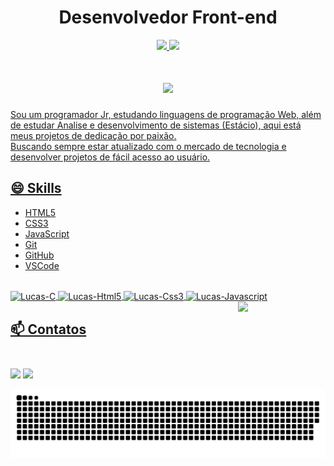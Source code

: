 <h1 align="center">Desenvolvedor Front-end</h1>


<div align="center">
  <a href="https://github.com/gabrielmarquesdev10">
  <img height="160em" src="https://github-readme-stats.vercel.app/api?username=gabrielmarquesdev10&show_icons=true&theme=default&include_all_commits=true&count_private=true"/>
  <img height="160em" src="https://github-readme-stats.vercel.app/api/top-langs/?username=gabrielmarquesdev10&layout=compact&langs_count=7&theme=default"/>
</div>

<h1 align="center"><img src="https://media3.giphy.com/media/qgQUggAC3Pfv687qPC/giphy.gif?cid=ecf05e475abe68mff7k1jymd2k8hodzutyfg2ll4wzxujn7w&rid=giphy.gif&ct=g" heigh="400" width="400">
</h1>



Sou um programador Jr, estudando linguagens de programação Web, 
além de estudar Analise e desenvolvimento de sistemas (Estácio),
aqui está meus projetos de dedicação por paixão.</br>
Buscando sempre estar atualizado com o mercado de tecnologia e desenvolver projetos
de fácil acesso ao usuário.


## 😄 Skills

<ul>
  <li>HTML5</li>
  <li>CSS3</li>
  <li>JavaScript</li>
  <li>Git</li>
  <li>GitHub</li>
  <li>VSCode</li>
 
</ul>

<div style="display: inline_block"><br>
  <img align="center" alt="Lucas-C" height="30" width="40" src="https://cdn.jsdelivr.net/gh/devicons/devicon/icons/c/c-original.svg">
  <img align="center" alt="Lucas-Html5" height="30" width="40" src="https://cdn.jsdelivr.net/gh/devicons/devicon/icons/html5/html5-original.svg">
  <img align="center" alt="Lucas-Css3" height="30" width="40" src="https://cdn.jsdelivr.net/gh/devicons/devicon/icons/css3/css3-original.svg">
  <img align="center" alt="Lucas-Javascript" height="30" width="40" src="https://cdn.jsdelivr.net/gh/devicons/devicon/icons/javascript/javascript-original.svg">
  <img align="right" width="140" src='https://imgur.com/a/kg6ZA92'/>
</div>



 ## 📫 Contatos <br><br>

 [<img src="https://img.shields.io/badge/medium-%2312100E.svg?&style=for-the-badge&logo=medium&logoColor=white" />](https://medium.com/@gabrielmarquesdev10)  [<img src="https://img.shields.io/badge/linkedin-%230077B5.svg?&style=for-the-badge&logo=linkedin&logoColor=white" />](https://www.linkedin.com/in/gabriel-marques-557032144/)

![Snake animation](https://github.com/gabrielmarquesdev10/gabrielmarquesdev10/blob/main/snake.svg)
<!--
